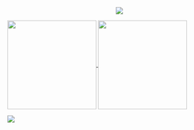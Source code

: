 <p align='center' width="100%">
    <img src="https://capsule-render.vercel.app/api?type=waving&color=auto&height=300&section=header&text=Shuflduf&fontSize=90&animation=fadeIn&fontAlignY=38&desc=🐸🚀&descAlignY=51&descAlign=62"/>
</p>

<a href="https://github.com/shuflduf">
  <img height=200 align="center" src="https://github-readme-stats.vercel.app/api?username=shuflduf&include_all_commits=true&rank_icon=github&theme=transparent" />
</a>
<a href="https://github.com/shuflduf">
  <img height=200 align="center" src="https://github-readme-stats.vercel.app/api/top-langs/?username=shuflduf&layout=compact&theme=transparent" />
</a>

![](https://github-readme-activity-graph.vercel.app/graph?username=shuflduf&bg_color=00000000&title_color=006aff&color=417e87&line=025bda)
